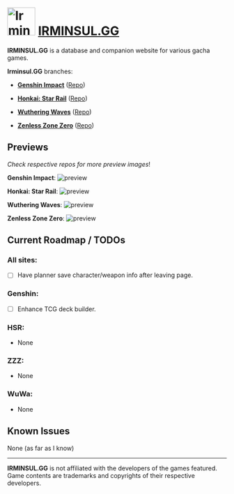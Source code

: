 # <img src="https://assets.irminsul.gg/main/icons/Irminsul.png" alt="Irminsul.GG" width="64" /> **[IRMINSUL.GG](https://irminsul.gg/)**

**IRMINSUL.GG** is a database and companion website for various gacha games.

**Irminsul.GG** branches:

- [**Genshin Impact**](https://genshin.irminsul.gg/) ([Repo](https://github.com/bcheung98/project-irminsul))

- [**Honkai: Star Rail**](https://hsr.irminsul.gg/) ([Repo](https://github.com/bcheung98/project-stellaron))

- [**Wuthering Waves**](https://wuwa.irminsul.gg/) ([Repo](https://github.com/bcheung98/project-tacetite))

- [**Zenless Zone Zero**](https://zzz.irminsul.gg/) ([Repo](https://github.com/bcheung98/project-phaethon))

## **Previews**

_Check respective repos for more preview images_!

**Genshin Impact**:
![preview](https://github.com/user-attachments/assets/627b0249-c648-48a0-bfb6-defd1a1380a9)

**Honkai: Star Rail**:
![preview](https://github.com/user-attachments/assets/f45fb53e-ddc8-446c-88ce-3af02925ba04)

**Wuthering Waves**:
![preview](https://github.com/user-attachments/assets/ce42e9b5-ccdc-4cd3-822b-d4ccde87d313)

**Zenless Zone Zero**:
![preview](https://github.com/user-attachments/assets/3aed4664-a005-4968-b0a5-152363311798)

## **Current Roadmap / TODOs**

### All sites:
- [ ] Have planner save character/weapon info after leaving page.

### Genshin:
- [ ] Enhance TCG deck builder.

### HSR:
- None

### ZZZ:
- None

### WuWa:
- None

## **Known Issues**

None (as far as I know)

---

**IRMINSUL.GG** is not affiliated with the developers of the games featured.
Game contents are trademarks and copyrights of their respective developers.
